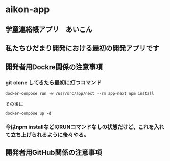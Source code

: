 # aikon-app

## 学童連絡帳アプリ　あいこん

## 私たちひだまり開発における最初の開発アプリです

## 開発者用Dockre関係の注意事項
### git clone してきたら最初に打つコマンド
```docker-compose
docker-compose run -w /usr/src/app/next --rm app-next npm install
```
その後に
```docker-compose
docker-compose up -d
```
### 今はnpm installなどのRUNコマンドなしの状態だけど、これを入れて立ち上げられるように後々やる。


## 開発者用GitHub関係の注意事項
